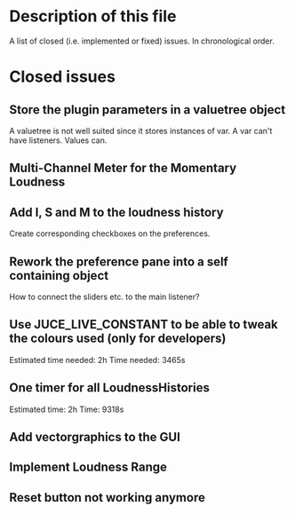 <!--- author: Samuel Gaehwiler (klangfreund.com) !-->

Description of this file
========================

A list of closed (i.e. implemented or fixed) issues.
In chronological order.



Closed issues
=============


Store the plugin parameters in a valuetree object
-------------------------------------------------

A valuetree is not well suited since it stores instances of var.
A var can't have listeners. Values can.


Multi-Channel Meter for the Momentary Loudness
----------------------------------------------


Add I, S and M to the loudness history
--------------------------------------

Create corresponding checkboxes on the preferences.


Rework the preference pane into a self containing object
--------------------------------------------------------

How to connect the sliders etc. to the main listener?


Use JUCE_LIVE_CONSTANT to be able to tweak the colours used (only for developers)
---------------------------------------------------------------------------------

Estimated time needed: 2h
Time needed: 3465s 


One timer for all LoudnessHistories
-----------------------------------

Estimated time: 2h
Time: 9318s


Add vectorgraphics to the GUI
-----------------------------


Implement Loudness Range
------------------------


Reset button not working anymore
--------------------------------

